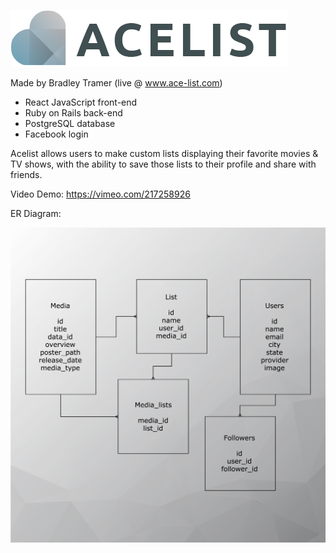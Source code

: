 ![alt text](public/Read-Logo.png)

Made by Bradley Tramer (live @ www.ace-list.com)

- React JavaScript front-end
- Ruby on Rails back-end
- PostgreSQL database
- Facebook login

Acelist allows users to make custom lists displaying their favorite movies & TV shows, with the ability to save those lists to their profile and share with friends.

Video Demo: https://vimeo.com/217258926

ER Diagram:

![alt text](public/Acelist-ER-Diagram.png)

